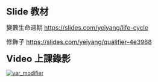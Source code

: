 <font size="5">**Slide 教材**</font>

<font size="3">變數生命週期 https://slides.com/yeiyang/life-cycle</font>

<font size="3">修飾子 https://slides.com/yeiyang/qualifier-4e3988</font>

<font size="5">**Video 上課錄影**</font>

[![var_modifier](https://res.cloudinary.com/marcomontalbano/image/upload/v1684679816/video_to_markdown/images/youtube--eKF2A4xA-Sc-c05b58ac6eb4c4700831b2b3070cd403.jpg)](https://www.youtube.com/watch?v=eKF2A4xA-Sc "var_modifier")